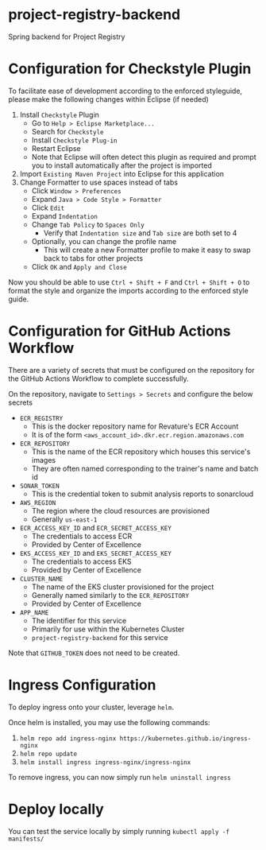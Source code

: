 # project-registry-backend
Spring backend for Project Registry 

# Configuration for Checkstyle Plugin

To facilitate ease of development according to the enforced styleguide, please make the following changes within Eclipse (if needed)

1. Install `Checkstyle` Plugin
    - Go to `Help > Eclipse Marketplace...`
    - Search for `Checkstyle`
    - Install `Checkstyle Plug-in`
    - Restart Eclipse
    - Note that Eclipse will often detect this plugin as required and prompt you to install automatically after the project is imported
2. Import `Existing Maven Project` into Eclipse for this application
3. Change Formatter to use spaces instead of tabs
    - Click `Window > Preferences`
    - Expand `Java > Code Style > Formatter`
    - Click `Edit`
    - Expand `Indentation`
    - Change `Tab Policy` to `Spaces Only`
      - Verify that `Indentation size` and `Tab size` are both set to 4
    - Optionally, you can change the profile name
      - This will create a new Formatter profile to make it easy to swap back to tabs for other projects
    - Click `OK` and `Apply and Close`

Now you should be able to use `Ctrl + Shift + F` and `Ctrl + Shift + O` to format the style and organize the imports according to the enforced style guide.

# Configuration for GitHub Actions Workflow

There are a variety of secrets that must be configured on the repository for the GitHub Actions Workflow to complete successfully.

On the repository, navigate to `Settings > Secrets` and configure the below secrets

- `ECR_REGISTRY`
  - This is the docker repository name for Revature's ECR Account
  - It is of the form `<aws_account_id>.dkr.ecr.region.amazonaws.com`
- `ECR_REPOSITORY`
  - This is the name of the ECR repository which houses this service's images
  - They are often named corresponding to the trainer's name and batch id
- `SONAR_TOKEN`
  - This is the credential token to submit analysis reports to sonarcloud
- `AWS_REGION`
  - The region where the cloud resources are provisioned
  - Generally `us-east-1`
- `ECR_ACCESS_KEY_ID` and `ECR_SECRET_ACCESS_KEY`
  - The credentials to access ECR
  - Provided by Center of Excellence
- `EKS_ACCESS_KEY_ID` and `EKS_SECRET_ACCESS_KEY`
  - The credentials to access EKS
  - Provided by Center of Excellence
- `CLUSTER_NAME`
  - The name of the EKS cluster provisioned for the project
  - Generally named similarly to the `ECR_REPOSITORY`
  - Provided by Center of Excellence
- `APP_NAME`
  - The identifier for this service
  - Primarily for use within the Kubernetes Cluster
  - `project-registry-backend` for this service

Note that `GITHUB_TOKEN` does not need to be created.

# Ingress Configuration

To deploy ingress onto your cluster, leverage `helm`.

Once helm is installed, you may use the following commands:

1. `helm repo add ingress-nginx https://kubernetes.github.io/ingress-nginx`
2. `helm repo update`
3. `helm install ingress ingress-nginx/ingress-nginx`

To remove ingress, you can now simply run `helm uninstall ingress`

# Deploy locally

You can test the service locally by simply running `kubectl apply -f manifests/`